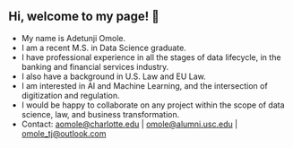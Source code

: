 ## Hi, welcome to my page! 👋
- My name is Adetunji Omole.
- I am a recent M.S. in Data Science graduate.
- I have professional experience in all the stages of data lifecycle, in the banking and financial services industry.
- I also have a background in U.S. Law and EU Law.
- I am interested in AI and Machine Learning, and the intersection of digitization and regulation.
- I would be happy to collaborate on any project within the scope of data science, law, and business transformation.
- Contact: aomole@charlotte.edu | omole@alumni.usc.edu | omole_tj@outlook.com 

